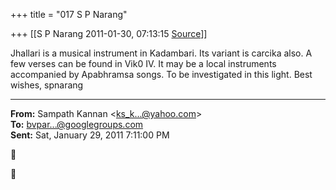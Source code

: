 +++
title = "017 S P Narang"

+++
[[S P Narang	2011-01-30, 07:13:15 [Source](https://groups.google.com/g/bvparishat/c/Cg33QC1m0DM)]]



Jhallari is a musical instrument in Kadambari. Its variant is carcika also. A few verses can be found in Vik0 IV. It may be a local instruments accompanied by Apabhramsa songs. To be investigated in this light. Best wishes, spnarang  

  

------------------------------------------------------------------------

**From:** Sampath Kannan \<[ks_k...@yahoo.com]()\>  
**To:** [bvpar...@googlegroups.com]()  
**Sent:** Sat, January 29, 2011 7:11:00 PM





